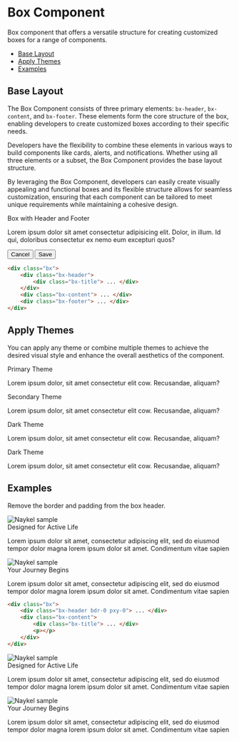 # Box Component

<p class="lead">Box component that offers a versatile structure for creating customized boxes for a range of components.</p>

<!-- TOC -->

- [Base Layout](#base-layout)
- [Apply Themes](#apply-themes)
- [Examples](#examples)

<!-- /TOC -->
<a id="markdown-base-layout" name="base-layout"></a>

## Base Layout

The Box Component consists of three primary elements: `bx-header`, `bx-content`, and `bx-footer`.
These elements form the core structure of the box, enabling developers to create customized boxes
according to their specific needs.

Developers have the flexibility to combine these elements in various ways to build components like
cards, alerts, and notifications. Whether using all three elements or a subset, the Box Component
provides the base layout structure.

By leveraging the Box Component, developers can easily create visually appealing and functional
boxes and its flexible structure allows for seamless customization, ensuring that each component
can be tailored to meet unique requirements while maintaining a cohesive design.

<div class="bx">
    <div class="bx-header">
        <div class="bx-title">Box with Header and Footer</div>
    </div>
    <div class="bx-content">
        <p>Lorem ipsum dolor sit amet consectetur adipisicing elit. Dolor, in illum. Id qui, doloribus consectetur ex nemo eum excepturi quos?</p>
    </div>
    <div class="bx-footer tar">
        <button class="btn primary outline">Cancel</button>
        <button class="btn primary">Save</button>
    </div>
</div>


```html
<div class="bx">
    <div class="bx-header">
        <div class="bx-title"> ... </div>
    </div>
    <div class="bx-content"> ... </div>
    <div class="bx-footer"> ... </div>
</div>
```

<a id="markdown-apply-themes" name="apply-themes"></a>

## Apply Themes

You can apply any theme or combine multiple themes to achieve the desired visual style and enhance
the overall aesthetics of the component.

<div class="grid cols-2">
    <div class="bx primary">
        <div class="bx-title">Primary Theme</div>
        <p>Lorem ipsum dolor, sit amet consectetur elit cow. Recusandae, aliquam?</p>
    </div>
    <div class="bx secondary">
        <div class="bx-title">Secondary Theme</div>
        <p>Lorem ipsum dolor, sit amet consectetur elit cow. Recusandae, aliquam?</p>
    </div>
    <div class="bx dark">
        <div class="bx-title">Dark Theme</div>
        <p>Lorem ipsum dolor, sit amet consectetur elit cow. Recusandae, aliquam?</p>
    </div>
    <div class="bx light">
        <div class="bx-title">Dark Theme</div>
        <p>Lorem ipsum dolor, sit amet consectetur elit cow. Recusandae, aliquam?</p>
    </div>
</div>







<a id="markdown-examples" name="examples"></a>

## Examples

Remove the border and padding from the box header.

<div class="grid cols-2 tac">
    <div class="bx">
        <div class="bx-header bdr-0 pxy-0">
            <img src="/images/samples/sample001-600x338.jpg" alt="Naykel sample">
        </div>
        <div class="bx-content">
            <div class="bx-title">Designed for Active Life</div>
            <p>Lorem ipsum dolor sit amet, consectetur adipiscing elit, sed do eiusmod tempor dolor magna lorem ipsum dolor sit amet. Condimentum vitae sapien </p>
        </div>
    </div>
    <div class="bx">
        <div class="bx-header">
            <img src="/images/samples/sample003-600x338.jpg" alt="Naykel sample">
        </div>
        <div class="bx-content">
            <div class="bx-title">Your Journey Begins</div>
            <p>Lorem ipsum dolor sit amet, consectetur adipiscing elit, sed do eiusmod tempor dolor magna lorem ipsum dolor sit amet. Condimentum vitae sapien </p>
        </div>
    </div>
</div>

```html
<div class="bx">
    <div class="bx-header bdr-0 pxy-0"> ... </div>
    <div class="bx-content">
        <div class="bx-title"> ... </div>
        <p></p>
    </div>
</div>
```

<div class="grid cols-2 tac mt">
    <div>
        <img src="/images/samples/sample001-600x338.jpg" alt="Naykel sample">
        <div class="bx bdr-0">
            <div class="bx-title">Designed for Active Life</div>
            <p>Lorem ipsum dolor sit amet, consectetur adipiscing elit, sed do eiusmod tempor dolor magna lorem ipsum dolor sit amet. Condimentum vitae sapien </p>
        </div>
    </div>
    <div>
        <img src="/images/samples/sample003-600x338.jpg" alt="Naykel sample">
        <div class="bx bdr-0">
            <div class="bx-title">Your Journey Begins</div>
            <p>Lorem ipsum dolor sit amet, consectetur adipiscing elit, sed do eiusmod tempor dolor magna lorem ipsum dolor sit amet. Condimentum vitae sapien </p>
        </div>
    </div>
</div>
